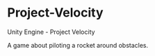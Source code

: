 # Project-Velocity
<p>Unity Engine - Project Velocity</p>

<p>A game about piloting a rocket around obstacles.</p>
